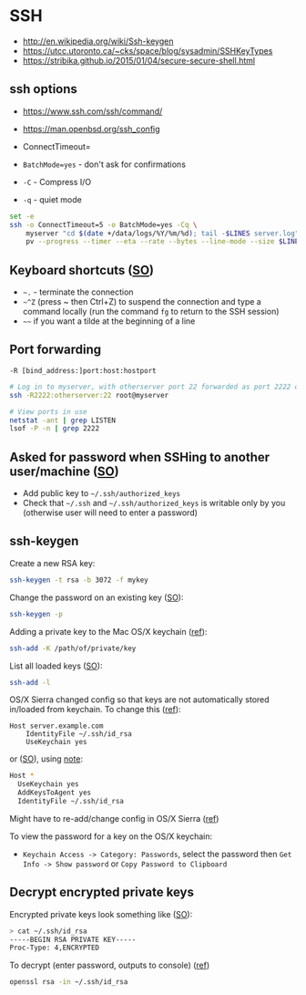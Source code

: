 # SSH

* <http://en.wikipedia.org/wiki/Ssh-keygen>
* <https://utcc.utoronto.ca/~cks/space/blog/sysadmin/SSHKeyTypes>
* <https://stribika.github.io/2015/01/04/secure-secure-shell.html>

## ssh options

* <https://www.ssh.com/ssh/command/>
* <https://man.openbsd.org/ssh_config>

* ConnectTimeout=<seconds>
* `BatchMode=yes` - don't ask for confirmations
* `-C` - Compress I/O
* `-q` - quiet mode

```bash
set -e
ssh -o ConnectTimeout=5 -o BatchMode=yes -Cq \
    myserver "cd $(date +/data/logs/%Y/%m/%d); tail -$LINES server.log" | \
    pv --progress --timer --eta --rate --bytes --line-mode --size $LINES > testdata/prod.log
```

## Keyboard shortcuts ([SO](https://apple.stackexchange.com/a/35543/109323))

* `~.` - terminate the connection
* `~^Z` (press ~ then Ctrl+Z) to suspend the connection and type a command locally (run the command `fg` to return to the SSH session)
* `~~` if you want a tilde at the beginning of a line

## Port forwarding

`-R [bind_address:]port:host:hostport`
```bash
# Log in to myserver, with otherserver port 22 forwarded as port 2222 on myserver (via your local machine)
ssh -R2222:otherserver:22 root@myserver

# View ports in use
netstat -ant | grep LISTEN
lsof -P -n | grep 2222
```

## Asked for password when SSHing to another user/machine ([SO](http://unix.stackexchange.com/a/36687/32390))

* Add public key to `~/.ssh/authorized_keys`
* Check that `~/.ssh` and `~/.ssh/authorized_keys` is writable only by you (otherwise user will need to enter a password)

## ssh-keygen

Create a new RSA key:

```bash
ssh-keygen -t rsa -b 3072 -f mykey
```

Change the password on an existing key ([SO](http://stackoverflow.com/a/112409/125246)):

```bash
ssh-keygen -p
```

Adding a private key to the Mac OS/X keychain ([ref](https://wiki.hpcc.msu.edu/display/hpccdocs/Adding+a+Private+Key+to+Your+Mac+OSX+Keychain)):

```bash
ssh-add -K /path/of/private/key
```

List all loaded keys ([SO](https://github.com/lionheart/openradar-mirror/issues/15361)):

```bash
ssh-add -l
```

OS/X Sierra changed config so that keys are not automatically stored in/loaded from keychain.  To change this ([ref](https://developer.apple.com/library/content/technotes/tn2449/_index.html#//apple_ref/doc/uid/DTS40017589)):

```
Host server.example.com
    IdentityFile ~/.ssh/id_rsa
    UseKeychain yes
```

or ([SO](http://superuser.com/a/1163862/108786)), using [note](https://github.com/jirsbek/SSH-keys-in-macOS-Sierra-keychain):

```bash
Host *
  UseKeychain yes
  AddKeysToAgent yes
  IdentityFile ~/.ssh/id_rsa

```

Might have to re-add/change config in OS/X Sierra ([ref](https://github.com/lionheart/openradar-mirror/issues/15361))

To view the password for a key on the OS/X keychain:

* `Keychain Access -> Category: Passwords`, select the password then `Get Info -> Show password` or `Copy Password to Clipboard`

## Decrypt encrypted private keys

Encrypted private keys look something like ([SO](http://unix.stackexchange.com/a/528/32390)):

```bash
> cat ~/.ssh/id_rsa
-----BEGIN RSA PRIVATE KEY-----
Proc-Type: 4,ENCRYPTED
```

To decrypt (enter password, outputs to console) ([ref](https://support.citrix.com/article/CTX122930/))

```bash
openssl rsa -in ~/.ssh/id_rsa
```